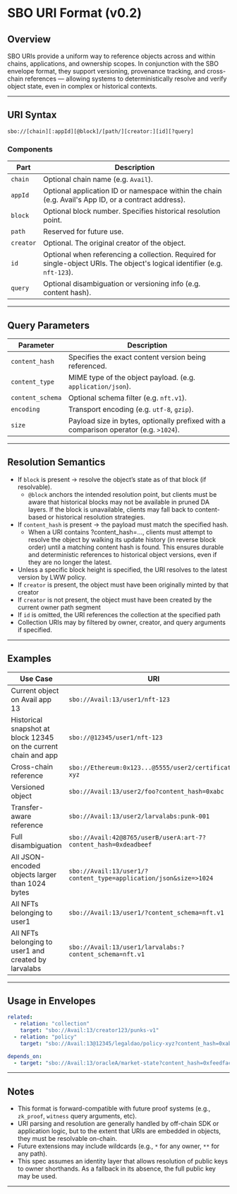 
# SBO URI Format (v0.2)

## Overview

SBO URIs provide a uniform way to reference objects across and within chains, applications, and ownership scopes. In conjunction with the SBO envelope format, they support versioning, provenance tracking, and cross-chain references — allowing systems to deterministically resolve and verify object state, even in complex or historical contexts.

---

## URI Syntax

```
sbo://[chain][:appId][@block]/[path/][creator:][id][?query]
```

### Components

| Part | Description |
|------|-------------|
| `chain` | Optional chain name (e.g. `Avail`). |
| `appId` | Optional application ID or namespace within the chain (e.g. Avail's App ID, or a contract address). |
| `block` | Optional block number. Specifies historical resolution point. |
| `path` | Reserved for future use. |
| `creator` | Optional. The original creator of the object. |
| `id` | Optional when referencing a collection. Required for single-object URIs. The object's logical identifier (e.g. `nft-123`). |
| `query` | Optional disambiguation or versioning info (e.g. content hash). |

---

## Query Parameters

| Parameter        | Description |
|------------------|-------------|
| `content_hash`   | Specifies the exact content version being referenced. |
| `content_type`   | MIME type of the object payload. (e.g. `application/json`). |
| `content_schema` | Optional schema filter (e.g. `nft.v1`). |
| `encoding`       | Transport encoding (e.g. `utf-8`, `gzip`). |
| `size`           | Payload size in bytes, optionally prefixed with a comparison operator (e.g. `>1024`). |
---

## Resolution Semantics

- If `block` is present → resolve the object’s state as of that block (if resolvable).
  - `@block` anchors the intended resolution point, but clients must be aware that historical blocks may not be available in pruned DA layers. If the block is unavailable, clients may fall back to content-based or historical resolution strategies.
- If `content_hash` is present → the payload must match the specified hash.
  - When a URI contains ?content_hash=..., clients must attempt to resolve the object by walking its update history (in reverse block order) until a matching content hash is found. This ensures durable and deterministic references to historical object versions, even if they are no longer the latest.
- Unless a specific block height is specified, the URI resolves to the latest version by LWW policy.
- If `creator` is present, the object must have been originally minted by that creator
- If `creator` is not present, the object must have been created by the current owner path segment
- If `id` is omitted, the URI references the collection at the specified path
- Collection URIs may by filtered by owner, creator, and query arguments if specified.

---

## Examples

| Use Case | URI |
|----------|-----|
| Current object on Avail app 13 | `sbo://Avail:13/user1/nft-123` |
| Historical snapshot at block 12345 on the current chain and app | `sbo://@12345/user1/nft-123` |
| Cross-chain reference | `sbo://Ethereum:0x123...@5555/user2/certificate-xyz` |
| Versioned object | `sbo://Avail:13/user2/foo?content_hash=0xabc` |
| Transfer-aware reference | `sbo://Avail:13/user2/larvalabs:punk-001` |
| Full disambiguation | `sbo://Avail:42@8765/userB/userA:art-7?content_hash=0xdeadbeef` |
| All JSON-encoded objects larger than 1024 bytes | `sbo://Avail:13/user1/?content_type=application/json&size=>1024` |
| All NFTs belonging to user1 | `sbo://Avail:13/user1/?content_schema=nft.v1` |
| All NFTs belonging to user1 and created by larvalabs | `sbo://Avail:13/user1/larvalabs:?content_schema=nft.v1` |
---

## Usage in Envelopes

```yaml
related:
  - relation: "collection"
    target: "sbo://Avail:13/creator123/punks-v1"
  - relation: "policy"
    target: "sbo://Avail:13@12345/legaldao/policy-xyz?content_hash=0xabc"
```

```yaml
depends_on:
  - target: "sbo://Avail:13/oracleA/market-state?content_hash=0xfeedface"
```

---

## Notes

- This format is forward-compatible with future proof systems (e.g., `zk_proof`, `witness` query arguments, etc).
- URI parsing and resolution are generally handled by off-chain SDK or application logic, but to the extent that URIs are embedded in objects, they must be resolvable on-chain.
- Future extensions may include wildcards (e.g., `*` for any owner, `**` for any path).
- This spec assumes an identity layer that allows resolution of public keys to owner shorthands. As a fallback in its absence, the full public key may be used.

---
